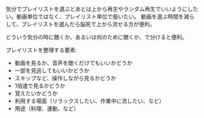 気分でプレイリストを選ぶとあとは上から再生やランダム再生でいいようにしたい。動画単位ではなく、プレイリスト単位で扱いたい。
動画を選ぶ時間を減らして、プレイリストを選んだら脳死で上から流せる方が便利。

どういう気分の時に聴くか、あるいは何のために聴くか、で分けると便利。

プレイリストを整理する要素:

- 動画を見るか、音声を聴くだけでもいいかどうか
- 一部を見逃してもいいかどうか
- スキップなど、操作しながら見るかどうか
- 1倍速で見るかどうか
- 覚えたいかどうか
- 利用する場面（リラックスしたい、作業中に流したい、など）
- 用途（料理、運動、など）
